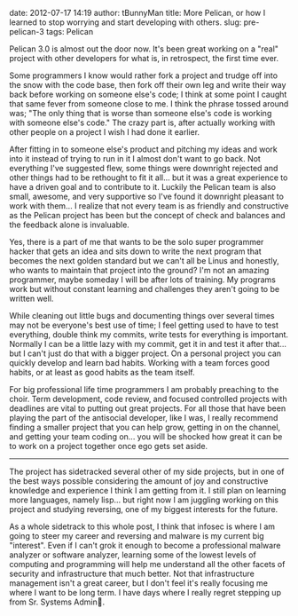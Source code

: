 date: 2012-07-17 14:19
author: tBunnyMan
title: More Pelican, or how I learned to stop worrying and start developing with others.
slug: pre-pelican-3
tags: Pelican

Pelican 3.0 is almost out the door now. It's been great working on a "real" project with other developers for what is, in retrospect, the first time ever.

Some programmers I know would rather fork a project and trudge off into the snow with the code base, then fork off their own leg and write their way back before working on someone else's code; I think at some point I caught that same fever from someone close to me. I think the phrase tossed around was; "The only thing that is worse than someone else's code is working with someone else's code."   The crazy part is, after actually working with other people on a project I wish I had done it earlier.

After fitting in to someone else's product and pitching my ideas and work into it instead of trying to run in it I almost don't want to go back. Not everything I've suggested flew, some things were downright rejected and other things had to be rethought to fit it all... but it was a great experience to have a driven goal and to contribute to it. Luckily the Pelican team is also small, awesome, and very supportive so I've found it downright pleasant to work with them... I realize that not every team is as friendly and constructive as the Pelican project has been but the concept of check and balances and the feedback alone is invaluable.

Yes, there is a part of me that wants to be the solo super programmer hacker that gets an idea and sits down to write the next program that becomes the next golden standard but we can't all be Linus and honestly, who wants to maintain that project into the ground? I'm not an amazing programmer, maybe someday I will be after lots of training. My programs work but without constant learning and challenges they aren't going to be written well.

While cleaning out little bugs and documenting things over several times may not be everyone's best use of time; I feel getting used to have to test everything, double think my commits, write tests for everything is important. Normally I can be a little lazy with my commit, get it in and test it after that... but I can't just do that with a bigger project. On a personal project you can quickly develop and learn bad habits. Working with a team forces good habits, or at least as good habits as the team itself.

For big professional life time programmers I am probably preaching to the choir. Term development, code review, and focused controlled projects with deadlines are vital to putting out great projects. For all those that have been playing the part of the antisocial developer, like I was, I really recommend finding a smaller project that you can help grow, getting in on the channel, and getting your team coding on... you will be shocked how great it can be to work on a project together once ego gets set aside.

* * * * * * * * * *

The project has sidetracked several other of my side projects, but in one of the best ways possible considering the amount of joy and constructive knowledge and experience I think I am getting from it. I still plan on learning more languages, namely lisp… but right now I am juggling working on this project and studying reversing, one of my biggest interests for the future.

As a whole sidetrack to this whole post, I think that infosec is where I am going to steer my career and reversing and malware is my current big "interest". Even if I can't grok it enough to become a professional malware analyzer or software analyzer, learning some of the lowest levels of computing and programming will help me understand all the other facets of security and infrastructure that much better. Not that infrastructure management isn't a great career, but I don't feel it's really focusing me where I want to be long term. I have days where I really regret stepping up from Sr. Systems Admin.
